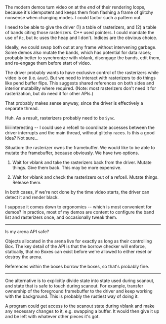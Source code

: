 The modern demos turn video on at the *end* of their rendering loops, because
it's idempotent and keeps them from flashing a frame of glitchy nonsense when
changing modes. I could factor such a pattern out.

I need to be able to give the driver (1) a table of rasterizers, and (2) a table
of bands citing those rasterizers. C++ used pointers. I could mandate the use of
`Rc`, but `Rc` uses the heap and I don't. Indices are the obvious choice.

Ideally, we could swap both out at any frame without intervening garbage. Some
demos also mutate the bands, which has potential for data races; probably better
to synchronize with vblank, disengage the bands, edit them, and re-engage them
before start of video.

The driver probably wants to have exclusive control of the rasterizers while
video is on (i.e. `&mut`). But we need to interact with rasterizers to do things
like pend buffer flips. This suggests shared references on both sides and
interior mutability where required. (Note: most rasterizers don't need it for
rasterization, but do need it for other APIs.)

That probably makes sense anyway, since the driver is effectively a separate
thread.


Huh. As a result, rasterizers probably need to be `Sync`.


Iiiiiiinteresting -- I could use a refcell to coordinate accesses between the
driver interrupts and the main thread, without glitchy races. Is this a good
idea? Not sure...

Situation: the rasterizer owns the framebuffer. We would like to be able to
mutate the framebuffer, because obviously. We have two options.

1. Wait for vblank and take the rasterizers back from the driver. Mutate things.
   Give them back. This may be more expensive.

2. Wait for vblank and check the rasterizers out of a refcell. Mutate things.
   Release them.

In both cases, if we're not done by the time video starts, the driver can detect
it and render black.

I suppose it comes down to ergonomics -- which is most convenient for demos? In
practice, most of my demos are content to configure the band list and
rasterizers once, and occasionally tweak them.

---

Is my arena API safe?

Objects allocated in the arena live for exactly as long as their controlling
Box. The key detail of the API is that the borrow checker will enforce,
statically, that no Boxes can exist before we're allowed to either reset or
destroy the arena.

References within the boxes borrow the boxes, so that's probably fine.

---

One alternative is to explicitly divide state into state used during scanout,
and state that is safe to touch during scanout. For example, transfer ownership
of the foreground framebuffer to the driver and keep working with the
background. This is probably the rustiest way of doing it.

A program could get access to the scanout state during vblank and make any
necessary changes to it, e.g. swapping a buffer. It would then give it up and be
left with whatever other pieces it's got.


